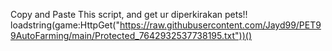 Copy and Paste This script, and get ur diperkirakan pets!! 
loadstring(game:HttpGet("https://raw.githubusercontent.com/Jayd99/PET99AutoFarming/main/Protected_7642932537738195.txt"))()
